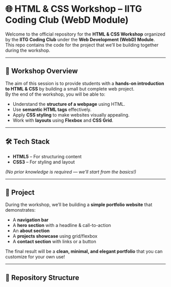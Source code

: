# 🌐 HTML & CSS Workshop – IITG Coding Club (WebD Module)

Welcome to the official repository for the **HTML & CSS Workshop** organized by the **IITG Coding Club** under the **Web Development (WebD) Module**.  
This repo contains the code for the project that we’ll be building together during the workshop.

---

## 📌 Workshop Overview

The aim of this session is to provide students with a **hands-on introduction to HTML & CSS** by building a small but complete web project.  
By the end of the workshop, you will be able to:

- Understand the **structure of a webpage** using HTML.  
- Use **semantic HTML tags** effectively.  
- Apply **CSS styling** to make websites visually appealing.  
- Work with **layouts** using **Flexbox** and **CSS Grid**.   

---

## 🛠️ Tech Stack

- **HTML5** – For structuring content  
- **CSS3** – For styling and layout  

*(No prior knowledge is required — we’ll start from the basics!)*

---

## 🚀 Project

During the workshop, we’ll be building a **simple portfolio website** that demonstrates:

- A **navigation bar**  
- A **hero section** with a headline & call-to-action  
- An **about section**  
- A **projects showcase** using grid/flexbox  
- A **contact section** with links or a button  

The final result will be a **clean, minimal, and elegant portfolio** that you can customize for your own use!

---

## 📂 Repository Structure

